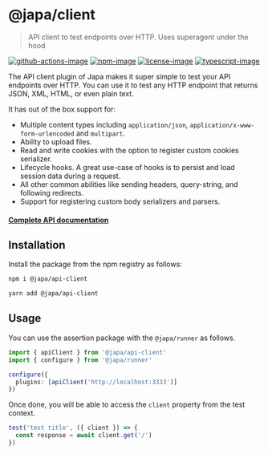 # @japa/client
> API client to test endpoints over HTTP. Uses superagent under the hood

[![github-actions-image]][github-actions-url] [![npm-image]][npm-url] [![license-image]][license-url] [![typescript-image]][typescript-url]

The API client plugin of Japa makes it super simple to test your API endpoints over HTTP. You can use it to test any HTTP endpoint that returns JSON, XML, HTML, or even plain text.

It has out of the box support for:

- Multiple content types including `application/json`, `application/x-www-form-urlencoded` and `multipart`.
- Ability to upload files.
- Read and write cookies with the option to register custom cookies serializer.
- Lifecycle hooks. A great use-case of hooks is to persist and load session data during a request.
- All other common abilities like sending headers, query-string, and following redirects.
- Support for registering custom body serializers and parsers.

#### [Complete API documentation](https://japa.dev/plugins/api-client)

## Installation
Install the package from the npm registry as follows:

```sh
npm i @japa/api-client

yarn add @japa/api-client
```

## Usage
You can use the assertion package with the `@japa/runner` as follows.

```ts
import { apiClient } from '@japa/api-client'
import { configure } from '@japa/runner'

configure({
  plugins: [apiClient('http://localhost:3333')]
})
```

Once done, you will be able to access the `client` property from the test context.

```ts
test('test title', ({ client }) => {
  const response = await client.get('/')
})
```

[github-actions-url]: https://github.com/japa/api-client/actions/workflows/test.yml
[github-actions-image]: https://img.shields.io/github/workflow/status/japa/api-client/test?style=for-the-badge "github-actions"

[npm-image]: https://img.shields.io/npm/v/@japa/api-client.svg?style=for-the-badge&logo=npm
[npm-url]: https://npmjs.org/package/@japa/api-client "npm"

[license-image]: https://img.shields.io/npm/l/@japa/api-client?color=blueviolet&style=for-the-badge
[license-url]: LICENSE.md "license"

[typescript-image]: https://img.shields.io/badge/Typescript-294E80.svg?style=for-the-badge&logo=typescript
[typescript-url]:  "typescript"
